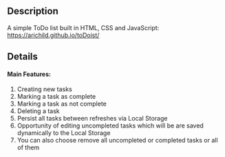 ## Description
A simple ToDo list built in HTML, CSS and JavaScript: https://arichild.github.io/toDoist/
## Details
#### Main Features:
1. Creating new tasks
2. Marking a task as complete
3. Marking a task as not complete
4. Deleting a task
5. Persist all tasks between refreshes via Local Storage
6. Opportunity of editing uncompleted tasks which will be are saved dynamically to the Local Storage
7. You can also choose remove all uncompleted or completed tasks or all of them
